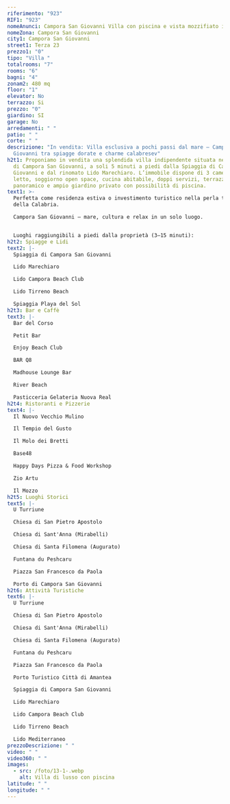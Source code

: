 ```yaml
---
riferimento: "923"
RIF1: "923"
nomeAnunci: Campora San Giovanni Villa con piscina e vista mozzifiato in Trattativa
nomeZona: Campora San Giovanni
city1: Campora San Giovanni
street1: Terza 23
prezzo1: "0"
tipo: "Villa "
totalrooms: "7"
rooms: "6"
bagni: "4"
zonam2: 480 mq
floor: "1"
elevator: No
terrazzo: Si
prezzo: "0"
giardino: SI
garage: No
arredamenti: " "
patio: " "
corte: " "
descrizione: "In vendita: Villa esclusiva a pochi passi dal mare – Campora San
  Giovanni tra spiagge dorate e charme calabresev"
h2t1: Proponiamo in vendita una splendida villa indipendente situata nel cuore
  di Campora San Giovanni, a soli 5 minuti a piedi dalla Spiaggia di Campora San
  Giovanni e dal rinomato Lido Marechiaro. L’immobile dispone di 3 camere da
  letto, soggiorno open space, cucina abitabile, doppi servizi, terrazzo
  panoramico e ampio giardino privato con possibilità di piscina.
text1: >-
  Perfetta come residenza estiva o investimento turistico nella perla tirrenica
  della Calabria.

  Campora San Giovanni – mare, cultura e relax in un solo luogo.


  Luoghi raggiungibili a piedi dalla proprietà (3–15 minuti):
h2t2: Spiagge e Lidi
text2: |-
  Spiaggia di Campora San Giovanni

  Lido Marechiaro

  Lido Campora Beach Club

  Lido Tirreno Beach

  Spiaggia Playa del Sol
h2t3: Bar e Caffè
text3: |-
  Bar del Corso

  Petit Bar

  Enjoy Beach Club

  BAR Q8

  Madhouse Lounge Bar

  River Beach

  Pasticceria Gelateria Nuova Real
h2t4: Ristoranti e Pizzerie
text4: |-
  Il Nuovo Vecchio Mulino

  Il Tempio del Gusto

  Il Molo dei Bretti

  Base48

  Happy Days Pizza & Food Workshop

  Zio Artu

  Il Mozzo
h2t5: Luoghi Storici
text5: |-
  U Turriune

  Chiesa di San Pietro Apostolo

  Chiesa di Sant'Anna (Mirabelli)

  Chiesa di Santa Filomena (Augurato)

  Funtana du Peshcaru

  Piazza San Francesco da Paola

  Porto di Campora San Giovanni
h2t6: Attività Turistiche
text6: |-
  U Turriune

  Chiesa di San Pietro Apostolo

  Chiesa di Sant'Anna (Mirabelli)

  Chiesa di Santa Filomena (Augurato)

  Funtana du Peshcaru

  Piazza San Francesco da Paola

  Porto Turistico Città di Amantea

  Spiaggia di Campora San Giovanni

  Lido Marechiaro

  Lido Campora Beach Club

  Lido Tirreno Beach

  Lido Mediterraneo
prezzoDescrizione: " "
video: " "
video360: " "
images:
  - src: /foto/13-1-.webp
    alt: Villa di lusso con piscina
latitude: " "
longitude: " "
---
```

